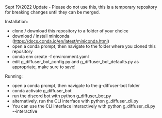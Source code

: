 Sept 19/2022 Update - Please do not use this, this is a temporary repository for breaking changes until they can be merged.

Installation:
 - clone / download this repository to a folder of your choice
 - download / install miniconda (https://docs.conda.io/en/latest/miniconda.html)
 - open a conda prompt, then navigate to the folder where you cloned this repository
 - conda env create -f environment.yaml
 - edit g_diffuser_bot_config.py and g_diffuser_bot_defaults.py as appropriate, make sure to save!
 
 Running:
 - open a conda prompt, then navigate to the g-diffuser-bot folder
 - conda activate g_diffuser_bot
 - run the discord bot with python g_diffuser_bot.py
 - alternatively, run the CLI interface with python g_diffuser_cli.py
 - You can use the CLI interface interactively with python g_diffuser_cli.py --interactive
